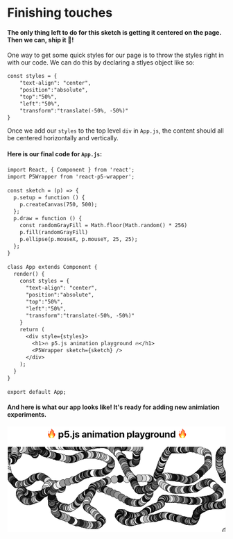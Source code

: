# Finishing touches

#### The only thing left to do for this sketch is getting it centered on the page. Then we can, ship it 🚢!

One way to get some quick styles for our page is to throw the styles right in with our code. We can do this by declaring a stlyes object like so:

```
const styles = {
    "text-align": "center",
    "position":"absolute",
    "top":"50%",
    "left":"50%",
    "transform":"translate(-50%, -50%)"
}
```

Once we add our `styles` to the top level `div` in `App.js`, the content should all be centered horizontally and vertically.


#### Here is our final code for `App.js`:

```
import React, { Component } from 'react';
import P5Wrapper from 'react-p5-wrapper';

const sketch = (p) => {
  p.setup = function () {
    p.createCanvas(750, 500);
  };
  p.draw = function () {
    const randomGrayFill = Math.floor(Math.random() * 256)
    p.fill(randomGrayFill)
    p.ellipse(p.mouseX, p.mouseY, 25, 25);
  };
}

class App extends Component {
  render() {
    const styles = {
      "text-align": "center",
      "position":"absolute",
      "top":"50%",
      "left":"50%",
      "transform":"translate(-50%, -50%)"
    }
    return (
      <div style={styles}>
        <h1>🔥 p5.js animation playground 🔥</h1>
        <P5Wrapper sketch={sketch} />
      </div>
    );
  }
}

export default App;
```

#### And here is what our app looks like! It's ready for adding new animiation experiments.

![final-app](https://raw.githubusercontent.com/learn-byte/interactive-p5js-background/master/assets/images/final-app.png)